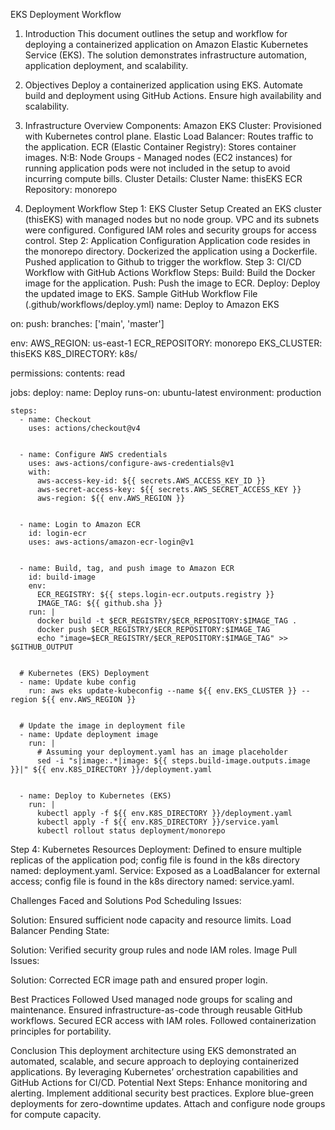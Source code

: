  EKS Deployment Workflow
1. Introduction This document outlines the setup and workflow for deploying a containerized application on Amazon Elastic Kubernetes Service (EKS). The solution demonstrates infrastructure automation, application deployment, and scalability.

2. Objectives
Deploy a containerized application using EKS.
Automate build and deployment using GitHub Actions.
Ensure high availability and scalability.

3. Infrastructure Overview
Components:
Amazon EKS Cluster: Provisioned with Kubernetes control plane.
Elastic Load Balancer: Routes traffic to the application.
ECR (Elastic Container Registry): Stores container images.
N:B: Node Groups - Managed nodes (EC2 instances) for running application pods were not included in the setup to avoid incurring compute bills.
Cluster Details:
Cluster Name: thisEKS
ECR Repository: monorepo

4. Deployment Workflow
Step 1: EKS Cluster Setup
Created an EKS cluster (thisEKS) with managed nodes but no node group.
VPC and its subnets were configured. 
Configured IAM roles and security groups for access control.
Step 2: Application Configuration
Application code resides in the monorepo directory.
Dockerized the application using a Dockerfile.
Pushed application to Github to trigger the workflow.
Step 3: CI/CD Workflow with GitHub Actions
Workflow Steps:
Build: Build the Docker image for the application.
Push: Push the image to ECR.
Deploy: Deploy the updated image to EKS.
Sample GitHub Workflow File (.github/workflows/deploy.yml)
name: Deploy to Amazon EKS


on:
  push:
    branches: ['main', 'master']


env:
  AWS_REGION: us-east-1
  ECR_REPOSITORY: monorepo
  EKS_CLUSTER: thisEKS
  K8S_DIRECTORY: k8s/


permissions:
  contents: read


jobs:
  deploy:
    name: Deploy
    runs-on: ubuntu-latest
    environment: production


    steps:
      - name: Checkout
        uses: actions/checkout@v4


      - name: Configure AWS credentials
        uses: aws-actions/configure-aws-credentials@v1
        with:
          aws-access-key-id: ${{ secrets.AWS_ACCESS_KEY_ID }}
          aws-secret-access-key: ${{ secrets.AWS_SECRET_ACCESS_KEY }}
          aws-region: ${{ env.AWS_REGION }}


      - name: Login to Amazon ECR
        id: login-ecr
        uses: aws-actions/amazon-ecr-login@v1


      - name: Build, tag, and push image to Amazon ECR
        id: build-image
        env:
          ECR_REGISTRY: ${{ steps.login-ecr.outputs.registry }}
          IMAGE_TAG: ${{ github.sha }}
        run: |
          docker build -t $ECR_REGISTRY/$ECR_REPOSITORY:$IMAGE_TAG .
          docker push $ECR_REGISTRY/$ECR_REPOSITORY:$IMAGE_TAG
          echo "image=$ECR_REGISTRY/$ECR_REPOSITORY:$IMAGE_TAG" >> $GITHUB_OUTPUT


      # Kubernetes (EKS) Deployment
      - name: Update kube config
        run: aws eks update-kubeconfig --name ${{ env.EKS_CLUSTER }} --region ${{ env.AWS_REGION }}


      # Update the image in deployment file
      - name: Update deployment image
        run: |
          # Assuming your deployment.yaml has an image placeholder
          sed -i "s|image:.*|image: ${{ steps.build-image.outputs.image }}|" ${{ env.K8S_DIRECTORY }}/deployment.yaml


      - name: Deploy to Kubernetes (EKS)
        run: |
          kubectl apply -f ${{ env.K8S_DIRECTORY }}/deployment.yaml
          kubectl apply -f ${{ env.K8S_DIRECTORY }}/service.yaml
          kubectl rollout status deployment/monorepo






Step 4: Kubernetes Resources
Deployment: Defined to ensure multiple replicas of the application pod; config file is found in the k8s directory named: deployment.yaml.
Service: Exposed as a LoadBalancer for external access; config file is found in the k8s directory named: service.yaml.

Challenges Faced and Solutions
Pod Scheduling Issues:


Solution: Ensured sufficient node capacity and resource limits.
Load Balancer Pending State:


Solution: Verified security group rules and node IAM roles.
Image Pull Issues:


Solution: Corrected ECR image path and ensured proper login.

Best Practices Followed
Used managed node groups for scaling and maintenance.
Ensured infrastructure-as-code through reusable GitHub workflows.
Secured ECR access with IAM roles.
Followed containerization principles for portability.


 Conclusion
This deployment architecture using EKS demonstrated an automated, scalable, and secure approach to deploying containerized applications. By leveraging Kubernetes’ orchestration capabilities and GitHub Actions for CI/CD.
Potential Next Steps:
Enhance monitoring and alerting.
Implement additional security best practices.
Explore blue-green deployments for zero-downtime updates.
Attach and configure node groups for compute capacity.
